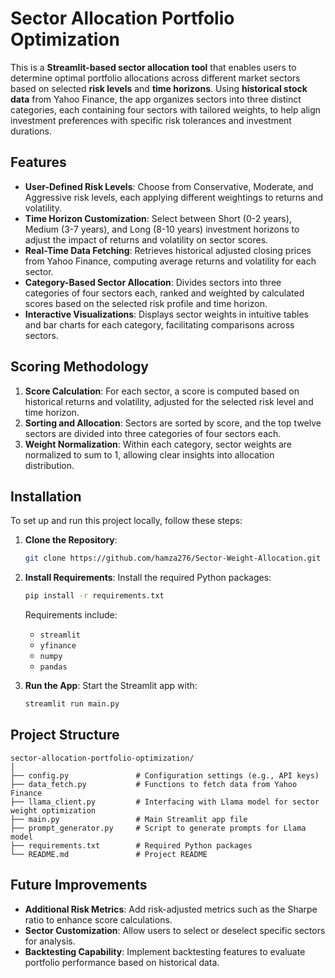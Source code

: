# Sector Allocation Portfolio Optimization

This is a **Streamlit-based sector allocation tool** that enables users to determine optimal portfolio allocations across different market sectors based on selected **risk levels** and **time horizons**. Using **historical stock data** from Yahoo Finance, the app organizes sectors into three distinct categories, each containing four sectors with tailored weights, to help align investment preferences with specific risk tolerances and investment durations.

## Features

- **User-Defined Risk Levels**: Choose from Conservative, Moderate, and Aggressive risk levels, each applying different weightings to returns and volatility.
- **Time Horizon Customization**: Select between Short (0-2 years), Medium (3-7 years), and Long (8-10 years) investment horizons to adjust the impact of returns and volatility on sector scores.
- **Real-Time Data Fetching**: Retrieves historical adjusted closing prices from Yahoo Finance, computing average returns and volatility for each sector.
- **Category-Based Sector Allocation**: Divides sectors into three categories of four sectors each, ranked and weighted by calculated scores based on the selected risk profile and time horizon.
- **Interactive Visualizations**: Displays sector weights in intuitive tables and bar charts for each category, facilitating comparisons across sectors.

## Scoring Methodology

1. **Score Calculation**: For each sector, a score is computed based on historical returns and volatility, adjusted for the selected risk level and time horizon.
2. **Sorting and Allocation**: Sectors are sorted by score, and the top twelve sectors are divided into three categories of four sectors each.
3. **Weight Normalization**: Within each category, sector weights are normalized to sum to 1, allowing clear insights into allocation distribution.

## Installation

To set up and run this project locally, follow these steps:

1. **Clone the Repository**:
   ```bash
   git clone https://github.com/hamza276/Sector-Weight-Allocation.git
   ```

2. **Install Requirements**:
   Install the required Python packages:
   ```bash
   pip install -r requirements.txt
   ```
   Requirements include:
   - `streamlit`
   - `yfinance`
   - `numpy`
   - `pandas`

4. **Run the App**:
   Start the Streamlit app with:
   ```bash
   streamlit run main.py
   ```


## Project Structure
 ```
sector-allocation-portfolio-optimization/
│
├── config.py               # Configuration settings (e.g., API keys)
├── data_fetch.py           # Functions to fetch data from Yahoo Finance
├── llama_client.py         # Interfacing with Llama model for sector weight optimization
├── main.py                 # Main Streamlit app file
├── prompt_generator.py     # Script to generate prompts for Llama model
├── requirements.txt        # Required Python packages
└── README.md               # Project README
 ```

## Future Improvements

- **Additional Risk Metrics**: Add risk-adjusted metrics such as the Sharpe ratio to enhance score calculations.
- **Sector Customization**: Allow users to select or deselect specific sectors for analysis.
- **Backtesting Capability**: Implement backtesting features to evaluate portfolio performance based on historical data.




